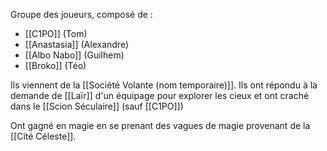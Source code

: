 Groupe des joueurs, composé de :
- [[C1PO]] (Tom)
- [[Anastasia]] (Alexandre)
- [[Albo Nabo]] (Guilhem)
- [[Broko]] (Téo)

Ils viennent de la [[Société Volante (nom temporaire)]]. Ils ont répondu à la demande de [[Laïr]] d'un équipage pour explorer les cieux et ont craché dans le [[Scion Séculaire]] (sauf [[C1PO]])

Ont gagné en magie en se prenant des vagues de magie provenant de la [[Cité Céleste]].